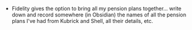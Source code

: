 - Fidelity gives the option to bring all my pension plans together... write down and record somewhere (in Obsidian) the names of all the pension plans I've had from Kubrick and Shell, all their details, etc.
